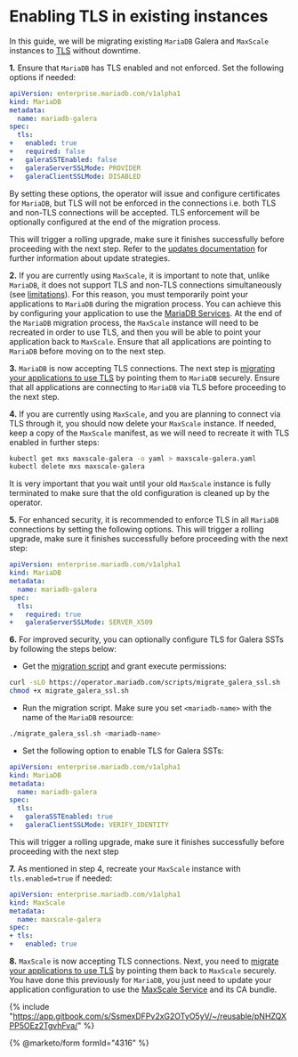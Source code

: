 # Enabling TLS in existing instances

In this guide, we will be migrating existing `MariaDB` Galera and `MaxScale` instances to [TLS](../tls.md) without downtime.

**1.** Ensure that `MariaDB` has TLS enabled and not enforced. Set the following options if needed:

```yaml
apiVersion: enterprise.mariadb.com/v1alpha1
kind: MariaDB
metadata:
  name: mariadb-galera
spec:
  tls:
+   enabled: true
+   required: false
+   galeraSSTEnabled: false
+   galeraServerSSLMode: PROVIDER
+   galeraClientSSLMode: DISABLED
```

By setting these options, the operator will issue and configure certificates for `MariaDB`, but TLS will not be enforced in the connections i.e. both TLS and non-TLS connections will be accepted. TLS enforcement will be optionally configured at the end of the migration process.

This will trigger a rolling upgrade, make sure it finishes successfully before proceeding with the next step. Refer to the [updates documentation](../updates.md) for further information about update strategies.

**2.** If you are currently using `MaxScale`, it is important to note that, unlike `MariaDB`, it does not support TLS and non-TLS connections simultaneously (see [limitations](../tls.md)). For this reason, you must temporarily point your applications to `MariaDB` during the migration process. You can achieve this by configuring your application to use the [MariaDB Services](https://app.gitbook.com/s/3VYeeVGUV4AMqrA3zwy7/high-availability#kubernetes-services). At the end of the `MariaDB` migration process, the `MaxScale` instance will need to be recreated in order to use TLS, and then you will be able to point your application back to `MaxScale`. Ensure that all applications are pointing to `MariaDB` before moving on to the next step.

**3.** `MariaDB` is now accepting TLS connections. The next step is [migrating your applications to use TLS](../tls.md) by pointing them to `MariaDB` securely. Ensure that all applications are connecting to `MariaDB` via TLS before proceeding to the next step.

**4.** If you are currently using `MaxScale`, and you are planning to connect via TLS through it, you should now delete your `MaxScale` instance. If needed, keep a copy of the `MaxScale` manifest, as we will need to recreate it with TLS enabled in further steps:

```sh
kubectl get mxs maxscale-galera -o yaml > maxscale-galera.yaml
kubectl delete mxs maxscale-galera
```

It is very important that you wait until your old `MaxScale` instance is fully terminated to make sure that the old configuration is cleaned up by the operator.

**5.** For enhanced security, it is recommended to enforce TLS in all `MariaDB` connections by setting the following options. This will trigger a rolling upgrade, make sure it finishes successfully before proceeding with the next step:

```yaml
apiVersion: enterprise.mariadb.com/v1alpha1
kind: MariaDB
metadata:
  name: mariadb-galera
spec:
  tls:
+   required: true
+   galeraServerSSLMode: SERVER_X509
```

**6.** For improved security, you can optionally configure TLS for Galera SSTs by following the steps below:

* Get the [migration script](https://operator.mariadb.com/scripts/migrate_galera_ssl.sh) and grant execute permissions:

```sh
curl -sLO https://operator.mariadb.com/scripts/migrate_galera_ssl.sh
chmod +x migrate_galera_ssl.sh
```

* Run the migration script. Make sure you set `<mariadb-name>` with the name of the `MariaDB` resource:

```sh
./migrate_galera_ssl.sh <mariadb-name>
```

* Set the following option to enable TLS for Galera SSTs:

```yaml
apiVersion: enterprise.mariadb.com/v1alpha1
kind: MariaDB
metadata:
  name: mariadb-galera
spec:
  tls:
+   galeraSSTEnabled: true
+   galeraClientSSLMode: VERIFY_IDENTITY
```

This will trigger a rolling upgrade, make sure it finishes successfully before proceeding with the next step

**7.** As mentioned in step 4, recreate your `MaxScale` instance with `tls.enabled=true` if needed:

```yaml
apiVersion: enterprise.mariadb.com/v1alpha1
kind: MaxScale
metadata:
  name: maxscale-galera
spec:
+ tls:
+   enabled: true
```

**8.** `MaxScale` is now accepting TLS connections. Next, you need to [migrate your applications to use TLS](../tls.md) by pointing them back to `MaxScale` securely. You have done this previously for `MariaDB`, you just need to update your application configuration to use the [MaxScale Service](../topologies/maxscale.md#kubernetes-services) and its CA bundle.

{% include "https://app.gitbook.com/s/SsmexDFPv2xG2OTyO5yV/~/reusable/pNHZQXPP5OEz2TgvhFva/" %}

{% @marketo/form formId="4316" %}
